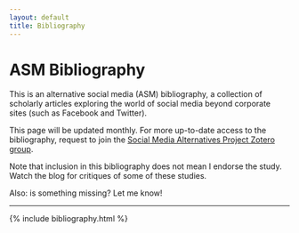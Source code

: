 ```yaml
---
layout: default
title: Bibliography
---
```

# ASM Bibliography

This is an alternative social media (ASM) bibliography, a collection of scholarly articles exploring the world of social media beyond corporate sites (such as Facebook and Twitter).

This page will be updated monthly. For more up-to-date access to the bibliography, request to join the [Social Media Alternatives Project Zotero group](https://www.zotero.org/groups/542752/social_media_alternatives_project_bibliography).

Note that inclusion in this bibliography does not mean I endorse the study. Watch the blog for critiques of some of these studies.

Also: is something missing? Let me know!

---

{% include bibliography.html %}
